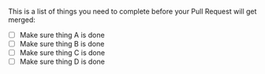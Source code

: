 This is a list of things you need to complete before your Pull Request will get merged: 

- [ ] Make sure thing A is done
- [ ] Make sure thing B is done
- [ ] Make sure thing C is done 
- [ ] Make sure thing D is done
